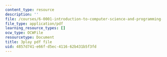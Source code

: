 ```yaml
---
content_type: resource
description: ''
file: /courses/6-0001-introduction-to-computer-science-and-programming-in-python-fall-2016/4857d741e66fd5ec411662b431b5f3fd_QaOHeMnpnmU.pdf
file_type: application/pdf
learning_resource_types: []
ocw_type: OCWFile
resourcetype: Document
title: 3play pdf file
uid: 4857d741-e66f-d5ec-4116-62b431b5f3fd
---
```


